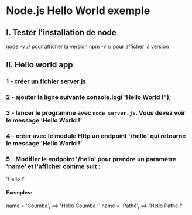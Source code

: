 # Node.js Hello World exemple
## I. Tester l'installation de node
node -v // pour afficher la version 
npm -v // pour afficher la version 

## II. Hello world app
### 1 - créer un fichier server.js
### 2 - ajouter la ligne suivante console.log("Hello World !");
### 3 - lancer le programme avec ``node server.js``. Vous devez voir le message 'Hello World !'
### 4 - créer avec le module Http un endpoint '/hello' qui retourne le message 'Hello World !'
### 5 - Modifier le endpoint '/hello' pour prendre un paramètre 'name' et l'afficher comme suit :
'Hello <name> !'
#### Exemples:
name = 'Coumba', ==> 'Hello Coumba !'
name = 'Pathé', ==> 'Hello Pathé !'